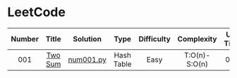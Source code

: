 # LeetCode


| **Number** | **Title** | **Solution** | **Type** | **Difficulty** |**Complexity** |**Use Time** |
| :---: |  :---:  |  :---: |  :---: |  :---:  | :---: |  :---:  |
| 001 | [Two Sum](https://leetcode.com/problems/two-sum/) | [num001.py](/python/num001.py) | Hash Table | Easy |T:O(n)-S:O(n)| 0ms |